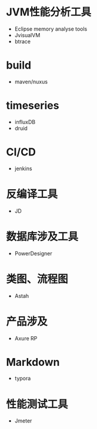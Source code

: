 # JVM性能分析工具
* Eclipse memory analyse tools  
* JvisualVM
* btrace

# build
* maven/nuxus

# timeseries
* influxDB
* druid

# CI/CD
* jenkins 

# 反编译工具
* JD

# 数据库涉及工具
* PowerDesigner

# 类图、流程图
* Astah

# 产品涉及
* Axure RP

# Markdown
* typora

# 性能测试工具
* Jmeter